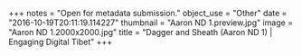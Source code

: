 +++
notes = "Open for metadata submission."
object_use = "Other"
date = "2016-10-19T20:11:19.114227"
thumbnail = "Aaron ND 1.preview.jpg"
image = "Aaron ND 1.2000x2000.jpg"
title = "Dagger and Sheath (Aaron ND 1) | Engaging Digital Tibet"
+++

